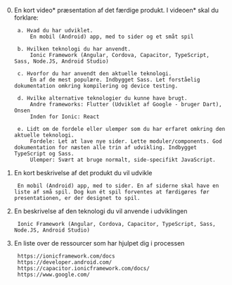 0. En kort video* præsentation af det færdige produkt. I videoen* skal du forklare:<br>

        a. Hvad du har udviklet.
            En mobil (Android) app, med to sider og et småt spil

        b. Hvilken teknologi du har anvendt.
            Ionic Framework (Angular, Cordova, Capacitor, TypeScript, Sass, Node.JS, Android Studio)

        c. Hvorfor du har anvendt den aktuelle teknologi.
            En af de mest populære. Indbygget Sass. Let forståelig dokumentation omkring kompilering og device testing.

        d. Hvilke alternative teknologier du kunne have brugt.
            Andre frameworks: Flutter (Udviklet af Google - bruger Dart), Onsen
            Inden for Ionic: React

        e. Lidt om de fordele eller ulemper som du har erfaret omkring den aktuelle teknologi.
            Fordele: Let at lave nye sider. Lette moduler/components. God dokumentation for næsten alle trin af udvikling. Indbygget TypeScript og Sass.
            Ulemper: Svært at bruge normalt, side-specifikt JavaScript.


1. En kort beskrivelse af det produkt du vil udvikle<br>

        En mobil (Android) app, med to sider. En af siderne skal have en liste af små spil. Dog kun ét spil forventes at færdigøres før presentationen, er der designet to spil.

2. En beskrivelse af den teknologi du vil anvende i udviklingen<br>

        Ionic Framework (Angular, Cordova, Capacitor, TypeScript, Sass, Node.JS, Android Studio)

3. En liste over de ressourcer som har hjulpet dig i processen<br>

        https://ionicframework.com/docs
        https://developer.android.com/
        https://capacitor.ionicframework.com/docs/
        https://www.google.com/